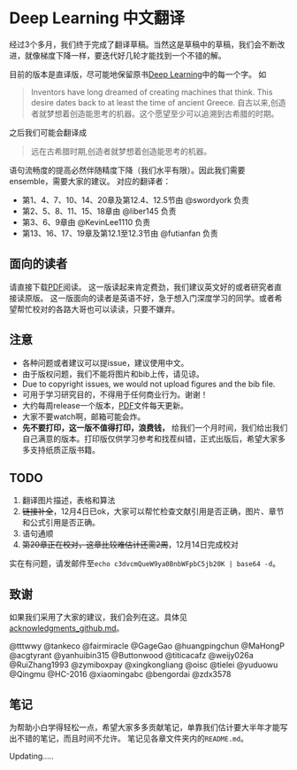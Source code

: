 # Deep Learning 中文翻译

经过3个多月，我们终于完成了翻译草稿。当然这是草稿中的草稿，我们会不断改进，就像梯度下降一样，要迭代好几轮才能找到一个不错的解。
 
目前的版本是直译版，尽可能地保留原书[Deep Learning](http://www.deeplearningbook.org/)中的每一个字。
如

> Inventors have long dreamed of creating machines that think. This desire dates back to at least the time of ancient Greece.
> 自古以来,创造者就梦想着创造能思考的机器。这个愿望至少可以追溯到古希腊的时期。

之后我们可能会翻译成
> 远在古希腊时期,创造者就梦想着创造能思考的机器。

语句流畅度的提高必然伴随精度下降（我们水平有限）。因此我们需要ensemble，需要大家的建议。
对应的翻译者：
  - 第1、4、7、10、14、20章及第12.4、12.5节由 @swordyork 负责
  - 第2、5、8、11、15、18章由 @liber145 负责
  - 第3、6、9章由 @KevinLee1110 负责
  - 第13、16、17、19章及第12.1至12.3节由 @futianfan 负责



面向的读者
--------------------

请直接下载[PDF](https://github.com/exacity/deeplearningbook-chinese/releases/download/v0.2-alpha/dlbook_cn_v0.2-alpha.pdf)阅读。
这一版读起来肯定费劲，我们建议英文好的或者研究者直接读原版。
这一版面向的读者是英语不好，急于想入门深度学习的同学。或者希望帮忙校对的各路大哥也可以读读，只要不嫌弃。



注意
-----------

 - 各种问题或者建议可以提issue，建议使用中文。 
 - 由于版权问题，我们不能将图片和bib上传，请见谅。
 - Due to copyright issues, we would not upload figures and the bib file.
 - 可用于学习研究目的，不得用于任何商业行为。谢谢！
 - 大约每周release一个版本，[PDF](https://github.com/exacity/deeplearningbook-chinese/releases/download/v0.2-alpha/dlbook_cn_v0.2-alpha.pdf)文件每天更新。
 - 大家不要watch啊，邮箱可能会炸。
 - **先不要打印，这一版不值得打印，浪费钱，** 给我们一个月时间，我们给出我们自己满意的版本。打印版仅供学习参考和找茬纠错，正式出版后，希望大家多多支持纸质正版书籍。



TODO
---------

 1. 翻译图片描述，表格和算法
 2. ~~链接补全~~，12月4日已ok，大家可以帮忙检查文献引用是否正确，图片、章节和公式引用是否正确。
 3. 语句通顺
 4. ~~第20章正在校对，这章比较难估计还需2周~~，12月14日完成校对


实在有问题，请发邮件至`echo c3dvcmQueW9ya0BnbWFpbC5jb20K | base64 -d`。



致谢
---------

如果我们采用了大家的建议，我们会列在这。具体见[acknowledgments_github.md](https://github.com/exacity/deeplearningbook-chinese/blob/master/acknowledgments_github.md)。

@tttwwy @tankeco @fairmiracle @GageGao @huangpingchun @MaHongP @acgtyrant @yanhuibin315 @Buttonwood @titicacafz @weijy026a @RuiZhang1993 @zymiboxpay @xingkongliang @oisc @tielei @yuduowu @Qingmu @HC-2016 @xiaomingabc @bengordai @zdx3578




笔记
---------
为帮助小白学得轻松一点，希望大家多多贡献笔记，单靠我们估计要大半年才能写出不错的笔记，而且时间不允许。
笔记见各章文件夹内的`README.md`。



Updating.....
